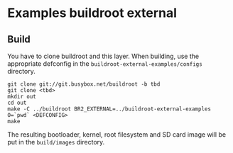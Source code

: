# Examples buildroot external

## Build

You have to clone buildroot and this layer. When building, use the
appropriate defconfig in the `buildroot-external-examples/configs`
directory.

```
git clone git://git.busybox.net/buildroot -b tbd
git clone <tbd>
mkdir out
cd out
make -C ../buildroot BR2_EXTERNAL=../buildroot-external-examples O=`pwd` <DEFCONFIG>
make
```

The resulting bootloader, kernel, root filesystem and SD card image will
be put in the `build/images` directory.
